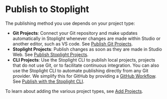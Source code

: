 # Publish to Stoplight

The publishing method you use depends on your project type:

* **Git Projects**: Connect your Git repository and make updates automatically in Stoplight whenever changes are made within Studio or another editor, such as VS code. See [Publish Git Projects](../7.-projects/publishing-git-projects.md).
* **Stoplight Projects**: Publish changes as soon as they are made in Studio Web. See [Publish Stoplight Projects](../7.-projects/publishing-stoplight-projects.md).
* **CLI Projects**: Use the Stoplight CLI to publish local projects, projects that do not use Git, or to facilitate continuous integration. You can also use the Stoplight CLI to automate publishing directly from any Git provider. We simplify this for GitHub by providing a [GitHub Workflow](https://github.com/stoplightio/stoplight-cli-workflow). See [Publish with the Stoplight CLI](f.working-with-local-projects.md).

To learn about adding the various project types, see [Add Projects](../7.-projects/adding-projects.md).